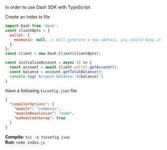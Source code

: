 In order to use Dash SDK with TypeScript.    

Create an index.ts file  

```js
import Dash from 'dash';
const clientOpts = {
  wallet: {
    mnemonic: null, // Will generate a new address, you should keep it.
  },
};
const client = new Dash.Client(clientOpts);

const initializeAccount = async () => {
  const account = await client.wallet.getAccount();
  const balance = account.getTotalBalance();
  console.log(`Account balance: ${balance}`)
}
```

Have a following `tsconfig.json` file

```json
{
  "compilerOptions": {
    "module": "commonjs",
    "moduleResolution": "node",
    "esModuleInterop": true
  }
}
```

**Compile:** `tsc -p tsconfig.json`  
**Run:** `node index.js`